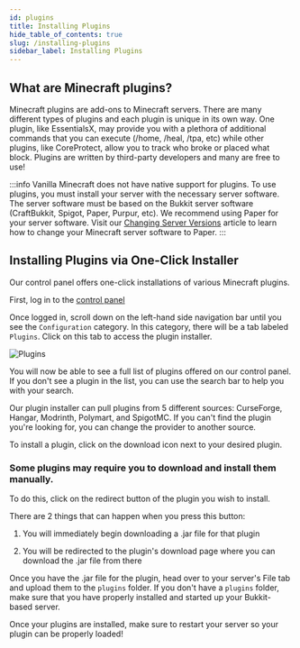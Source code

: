 ```yaml
---
id: plugins
title: Installing Plugins
hide_table_of_contents: true
slug: /installing-plugins
sidebar_label: Installing Plugins
---
```

## What are Minecraft plugins?
Minecraft plugins are add-ons to Minecraft servers. There are many different types of plugins and each plugin is unique in its own way. One plugin, like EssentialsX, may provide you with a plethora of additional commands that you can execute (/home, /heal, /tpa, etc) while other plugins, like CoreProtect, allow you to track who broke or placed what block. Plugins are written by third-party developers and many are free to use!


:::info
Vanilla Minecraft does not have native support for plugins. To use plugins, you must install your server with the necessary server software. The server software must be based on the Bukkit server software (CraftBukkit, Spigot, Paper, Purpur, etc). We recommend using Paper for your server software. Visit our [Changing Server Versions](https://docs.stelhosting.com/changing-server-versions) article to learn how to change your Minecraft server software to Paper.
:::

## Installing Plugins via One-Click Installer
Our control panel offers one-click installations of various Minecraft plugins.

First, log in to the [control panel](https://control.stelhosting.com/)

Once logged in, scroll down on the left-hand side navigation bar until you see the `Configuration` category. In this category, there will be a tab labeled `Plugins`. Click on this tab to access the plugin installer.

![Plugins](/img/plugins.png)

You will now be able to see a full list of plugins offered on our control panel. If you don't see a plugin in the list, you can use the search bar to help you with your search.

Our plugin installer can pull plugins from 5 different sources: CurseForge, Hangar, Modrinth, Polymart, and SpigotMC. If you can't find the plugin you're looking for, you can change the provider to another source.

To install a plugin, click on the download icon next to your desired plugin.

### Some plugins may require you to download and install them manually.
To do this, click on the redirect button of the plugin you wish to install.

There are 2 things that can happen when you press this button:

1) You will immediately begin downloading a .jar file for that plugin

2) You will be redirected to the plugin's download page where you can download the .jar file from there

Once you have the .jar file for the plugin, head over to your server's File tab and upload them to the `plugins` folder. If you don't have a `plugins` folder, make sure that you have properly installed and started up your Bukkit-based server.


Once your plugins are installed, make sure to restart your server so your plugin can be properly loaded!
